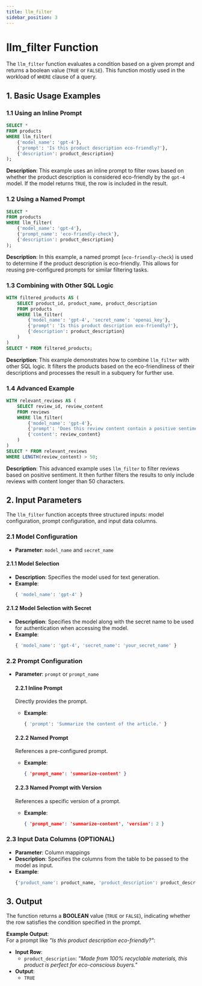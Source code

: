 ```yaml
---
title: llm_filter
sidebar_position: 3
---
```


# llm_filter Function

The `llm_filter` function evaluates a condition based on a given prompt and returns a boolean value (`TRUE` or `FALSE`). This function mostly used in the workload of `WHERE` clause of a query.

## 1. Basic Usage Examples

### 1.1 Using an Inline Prompt

```sql
SELECT * 
FROM products
WHERE llm_filter(
    {'model_name': 'gpt-4'}, 
    {'prompt': 'Is this product description eco-friendly?'}, 
    {'description': product_description}
);
```

**Description**: This example uses an inline prompt to filter rows based on whether the product description is considered eco-friendly by the `gpt-4` model. If the model returns `TRUE`, the row is included in the result.

### 1.2 Using a Named Prompt

```sql
SELECT * 
FROM products
WHERE llm_filter(
    {'model_name': 'gpt-4'}, 
    {'prompt_name': 'eco-friendly-check'}, 
    {'description': product_description}
);
```

**Description**: In this example, a named prompt (`eco-friendly-check`) is used to determine if the product description is eco-friendly. This allows for reusing pre-configured prompts for similar filtering tasks.

### 1.3 Combining with Other SQL Logic

```sql
WITH filtered_products AS (
    SELECT product_id, product_name, product_description
    FROM products
    WHERE llm_filter(
        {'model_name': 'gpt-4', 'secret_name': 'openai_key'}, 
        {'prompt': 'Is this product description eco-friendly?'}, 
        {'description': product_description}
    )
)
SELECT * FROM filtered_products;
```

**Description**: This example demonstrates how to combine `llm_filter` with other SQL logic. It filters the products based on the eco-friendliness of their descriptions and processes the result in a subquery for further use.

### 1.4 Advanced Example

```sql
WITH relevant_reviews AS (
    SELECT review_id, review_content
    FROM reviews
    WHERE llm_filter(
        {'model_name': 'gpt-4'}, 
        {'prompt': 'Does this review content contain a positive sentiment?'}, 
        {'content': review_content}
    )
)
SELECT * FROM relevant_reviews
WHERE LENGTH(review_content) > 50;
```

**Description**: This advanced example uses `llm_filter` to filter reviews based on positive sentiment. It then further filters the results to only include reviews with content longer than 50 characters.

## 2. Input Parameters

The `llm_filter` function accepts three structured inputs: model configuration, prompt configuration, and input data columns.

### 2.1 Model Configuration

- **Parameter**: `model_name` and `secret_name`

#### 2.1.1 Model Selection

- **Description**: Specifies the model used for text generation.
- **Example**:
  ```sql
  { 'model_name': 'gpt-4' }
  ```

#### 2.1.2 Model Selection with Secret

- **Description**: Specifies the model along with the secret name to be used for authentication when accessing the model.
- **Example**:
  ```sql
  { 'model_name': 'gpt-4', 'secret_name': 'your_secret_name' }
  ```

### 2.2 Prompt Configuration

- **Parameter**: `prompt` or `prompt_name`

  #### 2.2.1 Inline Prompt

  Directly provides the prompt.

  - **Example**:
    ```sql
    { 'prompt': 'Summarize the content of the article.' }
    ```

  #### 2.2.2 Named Prompt

  References a pre-configured prompt.

  - **Example**:
    ```json
    { 'prompt_name': 'summarize-content' }
    ```

  #### 2.2.3 Named Prompt with Version

  References a specific version of a prompt.

  - **Example**:
    ```json
    { 'prompt_name': 'summarize-content', 'version': 2 }
    ```

### 2.3 Input Data Columns (OPTIONAL)

- **Parameter**: Column mappings
- **Description**: Specifies the columns from the table to be passed to the model as input.
- **Example**:
  ```sql
  {'product_name': product_name, 'product_description': product_description}
  ```

## 3. Output

The function returns a **BOOLEAN** value (`TRUE` or `FALSE`), indicating whether the row satisfies the condition specified in the prompt.

**Example Output**:  
For a prompt like *"Is this product description eco-friendly?"*:

- **Input Row**:  
  - `product_description`: *"Made from 100% recyclable materials, this product is perfect for eco-conscious buyers."*
- **Output**:  
  - `TRUE`
